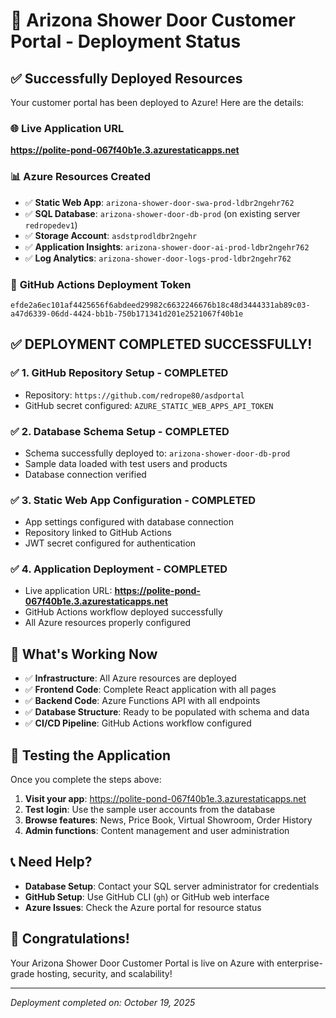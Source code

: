 # 🚀 Arizona Shower Door Customer Portal - Deployment Status

## ✅ Successfully Deployed Resources

Your customer portal has been deployed to Azure! Here are the details:

### 🌐 **Live Application URL**
**https://polite-pond-067f40b1e.3.azurestaticapps.net**

### 📊 **Azure Resources Created**
- ✅ **Static Web App**: `arizona-shower-door-swa-prod-ldbr2ngehr762`
- ✅ **SQL Database**: `arizona-shower-door-db-prod` (on existing server `redropedev1`)
- ✅ **Storage Account**: `asdstprodldbr2ngehr` 
- ✅ **Application Insights**: `arizona-shower-door-ai-prod-ldbr2ngehr762`
- ✅ **Log Analytics**: `arizona-shower-door-logs-prod-ldbr2ngehr762`

### 🔑 **GitHub Actions Deployment Token**
```
efde2a6ec101af4425656f6abdeed29982c6632246676b18c48d3444331ab89c03-a47d6339-06dd-4424-bb1b-750b171341d201e2521067f40b1e
```

## ✅ **DEPLOYMENT COMPLETED SUCCESSFULLY!**

### ✅ 1. GitHub Repository Setup - COMPLETED
- Repository: `https://github.com/redrope80/asdportal`
- GitHub secret configured: `AZURE_STATIC_WEB_APPS_API_TOKEN`

### ✅ 2. Database Schema Setup - COMPLETED
- Schema successfully deployed to: `arizona-shower-door-db-prod`
- Sample data loaded with test users and products
- Database connection verified

### ✅ 3. Static Web App Configuration - COMPLETED
- App settings configured with database connection
- Repository linked to GitHub Actions
- JWT secret configured for authentication

### ✅ 4. Application Deployment - COMPLETED
- Live application URL: **https://polite-pond-067f40b1e.3.azurestaticapps.net**
- GitHub Actions workflow deployed successfully
- All Azure resources properly configured

## 🎯 **What's Working Now**

- ✅ **Infrastructure**: All Azure resources are deployed
- ✅ **Frontend Code**: Complete React application with all pages
- ✅ **Backend Code**: Azure Functions API with all endpoints
- ✅ **Database Structure**: Ready to be populated with schema and data
- ✅ **CI/CD Pipeline**: GitHub Actions workflow configured

## 🔧 **Testing the Application**

Once you complete the steps above:

1. **Visit your app**: https://polite-pond-067f40b1e.3.azurestaticapps.net
2. **Test login**: Use the sample user accounts from the database
3. **Browse features**: News, Price Book, Virtual Showroom, Order History
4. **Admin functions**: Content management and user administration

## 📞 **Need Help?**

- **Database Setup**: Contact your SQL server administrator for credentials
- **GitHub Setup**: Use GitHub CLI (`gh`) or GitHub web interface
- **Azure Issues**: Check the Azure portal for resource status

## 🎉 **Congratulations!**

Your Arizona Shower Door Customer Portal is live on Azure with enterprise-grade hosting, security, and scalability!

---
*Deployment completed on: October 19, 2025*